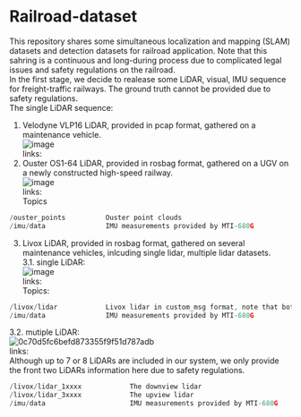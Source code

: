 # Railroad-dataset
This repository shares some simultaneous localization and mapping (SLAM) datasets and detection datasets for railroad application. Note that this sahring is a continuous and long-during process due to complicated legal issues and safety regulations on the railroad. </br>
In the first stage, we decide to realease some LiDAR, visual, IMU sequence for freight-traffic railways. The ground truth cannot be provided due to safety regulations. </br>
The single LiDAR sequence: </br>
1. Velodyne VLP16 LiDAR, provided in pcap format, gathered on a maintenance vehicle. </br>
![image](https://user-images.githubusercontent.com/40022787/161363298-92677049-5d4b-49ef-b0a6-4a40088c9270.png)</br>
links:</br>
2. Ouster OS1-64 LiDAR, provided in rosbag format, gathered on a UGV on a newly constructed high-speed railway. </br>
![image](https://user-images.githubusercontent.com/40022787/161363284-d5d26c89-0587-4c19-89ef-eebe5c2ac4c8.png)</br>
links:</br>
Topics
```C++
/ouster_points          Ouster point clouds 
/imu/data               IMU measurements provided by MTI-680G
```
3.  Livox LiDAR, provided in rosbag format, gathered on several maintenance vehicles, inlcuding single lidar, multiple lidar datasets. </br>
3.1. single LiDAR:</br>
![image](https://user-images.githubusercontent.com/40022787/161363343-01a6a8de-88d3-410c-ab33-332e1142d5ee.png)</br>
links: </br>
Topics:
```C++
/livox/lidar            Livox lidar in custom_msg format, note that both livox horizon and avia is included 
/imu/data               IMU measurements provided by MTI-680G
```
3.2. mutiple LiDAR:</br>
![0c70d5fc6befd873355f9f51d787adb](https://user-images.githubusercontent.com/40022787/161363480-58f26153-53eb-4040-addb-5263c42966ba.jpg)</br>
links: </br>
Although up to 7 or 8 LiDARs are included in our system, we only provide the front two LiDARs information here due to safety regulations. </br>
```C++
/livox/lidar_1xxxx            The downview lidar 
/livox/lidar_3xxxx            The upview lidar 
/imu/data                     IMU measurements provided by MTI-680G
```
